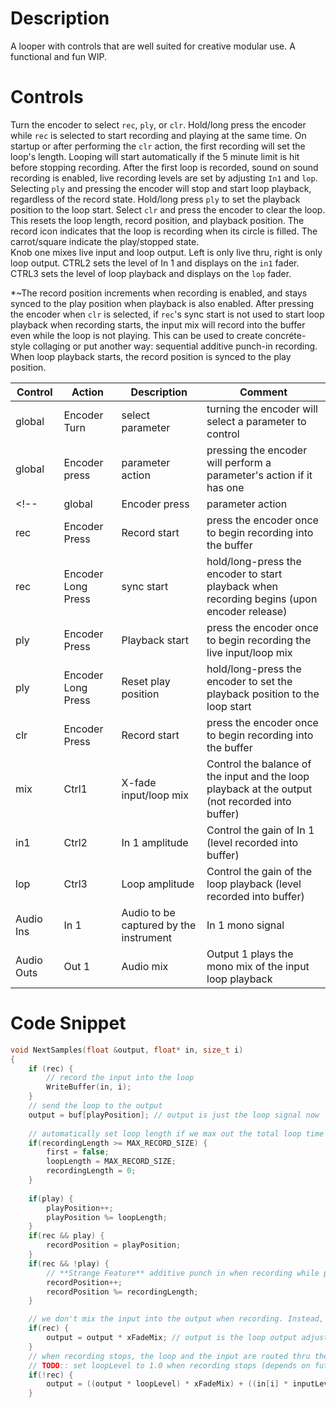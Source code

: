 # Description
A looper with controls that are well suited for creative modular use. A functional and fun WIP. 
  
# Controls
Turn the encoder to select `rec`, `ply`, or `clr`.
Hold/long press the encoder while `rec` is selected to start recording and playing at the same time. 
On startup or after performing the `clr` action, the first recording will set the loop's length. 
Looping will start automatically if the 5 minute limit is hit before stopping recording.
After the first loop is recorded, sound on sound recording is enabled, live recording levels are set by adjusting `In1` and `lop`.
Selecting `ply` and pressing the encoder will stop and start loop playback, regardless of the record state.
Hold/long press `ply` to set the playback position to the loop start.
Select `clr` and press the encoder to clear the loop. This resets the loop length, record position, and playback position.
The record icon indicates that the loop is recording when its circle is filled. 
The carrot/square indicate the play/stopped state.  
Knob one mixes live input and loop output. Left is only live thru, right is only loop output.
CTRL2 sets the level of In 1 and displays on the `in1` fader.
CTRL3 sets the level of loop playback and displays on the `lop` fader. 

*~The record position increments when recording is enabled, and stays synced to the play position when playback is also enabled.
After pressing the encoder when `clr` is selected, if `rec`'s sync start is not used to start loop playback when recording starts, the input mix will record into the buffer even while the loop is not playing. This can be used to create concréte-style collaging or put another way: sequential additive punch-in recording. When loop playback starts, the record position is synced to the play position.


| Control | Action | Description | Comment |
| --- | --- | --- | --- |
| global | Encoder Turn | select parameter | turning the encoder will select a parameter to control |
| global | Encoder press | parameter action | pressing the encoder will perform a parameter's action if it has one |
<!-- | global | Encoder press | parameter action | pressing the encoder with a numeric value will enter numeric/fine edit mode for that control | -->
| rec | Encoder Press | Record start | press the encoder once to begin recording into the buffer |
| rec | Encoder Long Press | sync start | hold/long-press the encoder to start playback when recording begins (upon encoder release) |
| ply | Encoder Press | Playback start | press the encoder once to begin recording the live input/loop mix |
| ply | Encoder Long Press | Reset play position | hold/long-press the encoder to set the playback position to the loop start |
| clr | Encoder Press | Record start | press the encoder once to begin recording into the buffer |
| mix | Ctrl1 | X-fade input/loop mix | Control the balance of the input and the loop playback at the output (not recorded into buffer) |
| in1 | Ctrl2 | In 1 amplitude | Control the gain of In 1 (level recorded into buffer) |
| lop | Ctrl3 | Loop amplitude | Control the gain of the loop playback (level recorded into buffer) |
| Audio Ins | In 1 | Audio to be captured by the instrument | In 1 mono signal |
| Audio Outs | Out 1 | Audio mix | Output 1 plays the mono mix of the input loop playback |

# Code Snippet

```cpp
void NextSamples(float &output, float* in, size_t i)
{
    if (rec) {
        // record the input into the loop
        WriteBuffer(in, i);
    }
    // send the loop to the output
    output = buf[playPosition]; // output is just the loop signal now
    
    // automatically set loop length if we max out the total loop time (defined at top of file) 
    if(recordingLength >= MAX_RECORD_SIZE) {
        first = false;
        loopLength = MAX_RECORD_SIZE;
        recordingLength = 0;
    }
    
    if(play) {
        playPosition++;
        playPosition %= loopLength;
    }
    if(rec && play) {
        recordPosition = playPosition;
    }
    if(rec && !play) {
        // **Strange Feature** additive punch in when recording while playback stopped
        recordPosition++;
        recordPosition %= recordingLength;
    }

    // we don't mix the input into the output when recording. Instead, it is routed to the loop which is monitored at the output
    if(rec) {
        output = output * xFadeMix; // output is the loop output adjusted by the xFade mix
    }
    // when recording stops, the loop and the input are routed thru the output and the levels should be the same
    // TODO:: set loopLevel to 1.0 when recording stops (depends on future implementation of knob value takeover mode)
    if(!rec) {
        output = ((output * loopLevel) * xFadeMix) + ((in[i] * inputLevel) * (1 - xFadeMix));
    }

```
